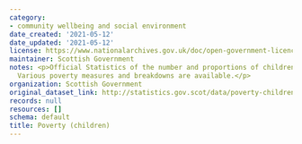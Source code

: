 ```yaml
---
category:
- community wellbeing and social environment
date_created: '2021-05-12'
date_updated: '2021-05-12'
license: https://www.nationalarchives.gov.uk/doc/open-government-licence/version/3/
maintainer: Scottish Government
notes: <p>Official Statistics of the number and proportions of children in poverty.
  Various poverty measures and breakdowns are available.</p>
organization: Scottish Government
original_dataset_link: http://statistics.gov.scot/data/poverty-children
records: null
resources: []
schema: default
title: Poverty (children)
---
```

